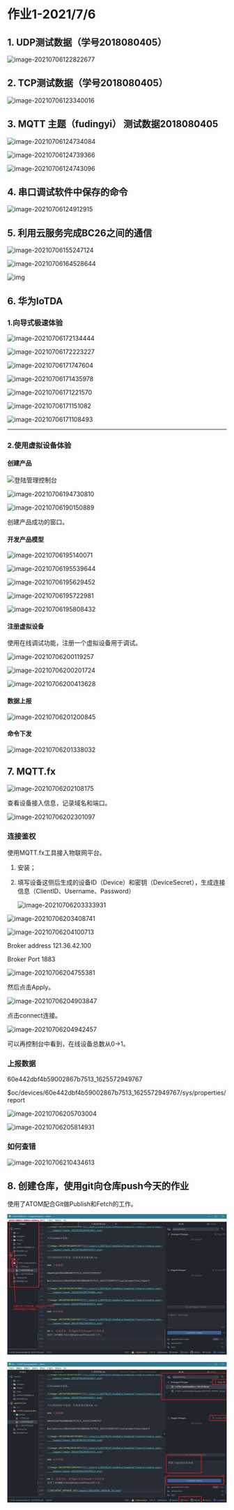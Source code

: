 # 作业1-2021/7/6

## 1. UDP测试数据（学号2018080405）

![image-20210706122822677](C:\Users\LIGHTBLUE\AppData\Roaming\Typora\typora-user-images\image-20210706122822677.png)

## 2. TCP测试数据（学号2018080405）

![image-20210706123340016](C:\Users\LIGHTBLUE\AppData\Roaming\Typora\typora-user-images\image-20210706123340016.png)

## 3. MQTT 主题（fudingyi） 测试数据2018080405

![image-20210706124734084](C:\Users\LIGHTBLUE\AppData\Roaming\Typora\typora-user-images\image-20210706124734084.png)

![image-20210706124739366](C:\Users\LIGHTBLUE\AppData\Roaming\Typora\typora-user-images\image-20210706124739366.png)

![image-20210706124743096](C:\Users\LIGHTBLUE\AppData\Roaming\Typora\typora-user-images\image-20210706124743096.png)

## 4. 串口调试软件中保存的命令

![image-20210706124912915](C:\Users\LIGHTBLUE\AppData\Roaming\Typora\typora-user-images\image-20210706124912915.png)

## 5. 利用云服务完成BC26之间的通信

![image-20210706155247124](C:\Users\LIGHTBLUE\AppData\Roaming\Typora\typora-user-images\image-20210706155247124.png)

![image-20210706164528644](C:\Users\LIGHTBLUE\AppData\Roaming\Typora\typora-user-images\image-20210706164528644.png)

![img](file:///D:\聊天记录\1004824521\Image\Group2\4G\3Q\4G3QSGQXPB{ZHYBD@CVJG0X.png)

## 6. 华为IoTDA

### 1.向导式极速体验

![image-20210706172134444](C:\Users\LIGHTBLUE\AppData\Roaming\Typora\typora-user-images\image-20210706172134444.png)

![image-20210706172223227](C:\Users\LIGHTBLUE\AppData\Roaming\Typora\typora-user-images\image-20210706172223227.png)

![image-20210706171747604](C:\Users\LIGHTBLUE\AppData\Roaming\Typora\typora-user-images\image-20210706171747604.png)

![image-20210706171435978](C:\Users\LIGHTBLUE\AppData\Roaming\Typora\typora-user-images\image-20210706171435978.png)

![image-20210706171221570](C:\Users\LIGHTBLUE\AppData\Roaming\Typora\typora-user-images\image-20210706171221570.png)

![image-20210706171151082](C:\Users\LIGHTBLUE\AppData\Roaming\Typora\typora-user-images\image-20210706171151082.png)

![image-20210706171108493](C:\Users\LIGHTBLUE\AppData\Roaming\Typora\typora-user-images\image-20210706171108493.png)

---



### 2.使用虚拟设备体验

#### 创建产品

![登陆管理控制台](C:\Users\LIGHTBLUE\AppData\Roaming\Typora\typora-user-images\image-20210706175444769.png)

![image-20210706194730810](C:\Users\LIGHTBLUE\AppData\Roaming\Typora\typora-user-images\image-20210706194730810.png)

![image-20210706190150889](C:\Users\LIGHTBLUE\AppData\Roaming\Typora\typora-user-images\image-20210706190150889.png)

创建产品成功的窗口。

#### 开发产品模型

![image-20210706195140071](C:\Users\LIGHTBLUE\AppData\Roaming\Typora\typora-user-images\image-20210706195140071.png)

![image-20210706195539644](C:\Users\LIGHTBLUE\AppData\Roaming\Typora\typora-user-images\image-20210706195539644.png)

![image-20210706195629452](C:\Users\LIGHTBLUE\AppData\Roaming\Typora\typora-user-images\image-20210706195629452.png)



![image-20210706195722981](C:\Users\LIGHTBLUE\AppData\Roaming\Typora\typora-user-images\image-20210706195722981.png)

![image-20210706195808432](C:\Users\LIGHTBLUE\AppData\Roaming\Typora\typora-user-images\image-20210706195808432.png)



#### 注册虚拟设备

使用在线调试功能，注册一个虚拟设备用于调试。

![image-20210706200119257](C:\Users\LIGHTBLUE\AppData\Roaming\Typora\typora-user-images\image-20210706200119257.png)

![image-20210706200201724](C:\Users\LIGHTBLUE\AppData\Roaming\Typora\typora-user-images\image-20210706200201724.png)

![image-20210706200413628](C:\Users\LIGHTBLUE\AppData\Roaming\Typora\typora-user-images\image-20210706200413628.png)

#### 数据上报

![image-20210706201200845](C:\Users\LIGHTBLUE\AppData\Roaming\Typora\typora-user-images\image-20210706201200845.png)

#### 命令下发

![image-20210706201338032](C:\Users\LIGHTBLUE\AppData\Roaming\Typora\typora-user-images\image-20210706201338032.png)

## 7. MQTT.fx

![image-20210706202108175](C:\Users\LIGHTBLUE\AppData\Roaming\Typora\typora-user-images\image-20210706202108175.png)

查看设备接入信息，记录域名和端口。

![image-20210706202301097](C:\Users\LIGHTBLUE\AppData\Roaming\Typora\typora-user-images\image-20210706202301097.png)

### 连接鉴权

使用MQTT.fx工具接入物联网平台。

1. 安装；

2. 填写设备这侧后生成的设备ID（Device）和密钥（DeviceSecret），生成连接信息（ClientID、Username、Password）

   ![image-20210706203333931](C:\Users\LIGHTBLUE\AppData\Roaming\Typora\typora-user-images\image-20210706203333931.png)

![image-20210706203408741](C:\Users\LIGHTBLUE\AppData\Roaming\Typora\typora-user-images\image-20210706203408741.png)

![image-20210706204100713](C:\Users\LIGHTBLUE\AppData\Roaming\Typora\typora-user-images\image-20210706204100713.png)

Broker address 121.36.42.100

Broker Port 1883

![image-20210706204755381](C:\Users\LIGHTBLUE\AppData\Roaming\Typora\typora-user-images\image-20210706204755381.png)

然后点击Apply。

![image-20210706204903847](C:\Users\LIGHTBLUE\AppData\Roaming\Typora\typora-user-images\image-20210706204903847.png)

点击connect连接。

![image-20210706204942457](C:\Users\LIGHTBLUE\AppData\Roaming\Typora\typora-user-images\image-20210706204942457.png)

可以再控制台中看到，在线设备总数从0->1。

### 上报数据

60e442dbf4b59002867b7513_1625572949767

$oc/devices/60e442dbf4b59002867b7513_1625572949767/sys/properties/report

![image-20210706205703004](C:\Users\LIGHTBLUE\AppData\Roaming\Typora\typora-user-images\image-20210706205703004.png)

![image-20210706205814931](C:\Users\LIGHTBLUE\AppData\Roaming\Typora\typora-user-images\image-20210706205814931.png)

### 如何查错

![image-20210706210434613](C:\Users\LIGHTBLUE\AppData\Roaming\Typora\typora-user-images\image-20210706210434613.png)

## 8. 创建仓库，使用git向仓库push今天的作业
使用了ATOM配合Git做Publish和Fetch的工作。

![20210707_095020_18](images/20210707_095020_18.png)

![20210707_095147_44](images/20210707_095147_44.png) 
